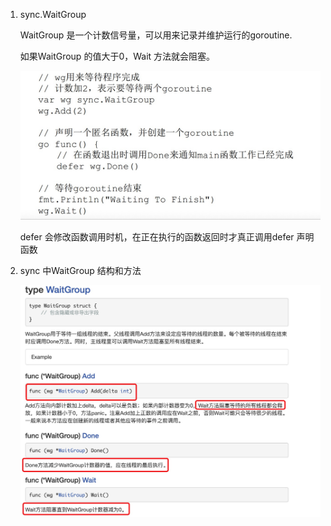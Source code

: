 1. sync.WaitGroup

   WaitGroup 是一个计数信号量，可以用来记录并维护运行的goroutine.

   如果WaitGroup 的值大于0，Wait 方法就会阻塞。

   ![image](../../assets/waitgroup.jpg)

   defer 会修改函数调用时机，在正在执行的函数返回时才真正调用defer 声明函数

2. sync 中WaitGroup 结构和方法

   ![image](../../assets/sync.jpg)